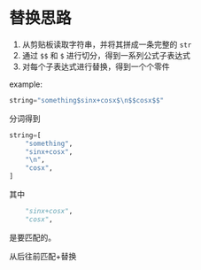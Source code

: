 # 替换思路

1. 从剪贴板读取字符串，并将其拼成一条完整的 `str`
2. 通过 `$$` 和 `$` 进行切分，得到一系列公式子表达式
3. 对每个子表达式进行替换，得到一个个零件

example:

```python
string="something$sinx+cosx$\n$$cosx$$"
```

分词得到

```python
string=[
    "something",
    "sinx+cosx",
    "\n",
    "cosx",
]
```

其中

```python
    "sinx+cosx",
    "cosx",
```

是要匹配的。

从后往前匹配+替换